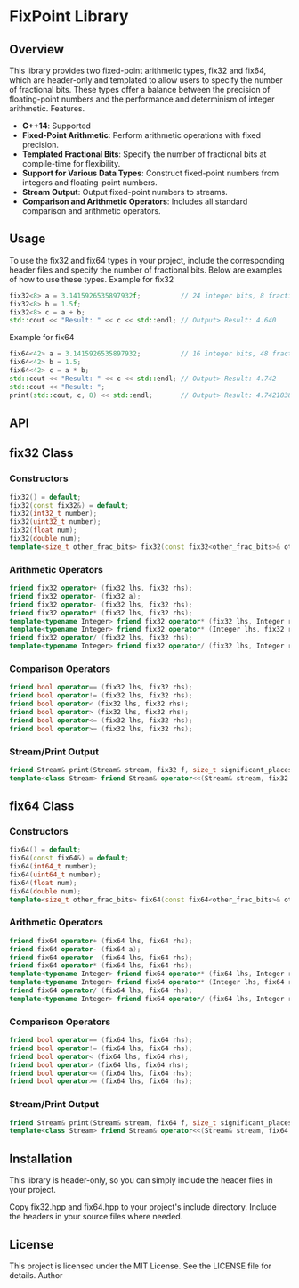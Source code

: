 FixPoint Library
===

## Overview

This library provides two fixed-point arithmetic types, fix32 and fix64, which are header-only and templated to allow users to specify the number of fractional bits. These types offer a balance between the precision of floating-point numbers and the performance and determinism of integer arithmetic.
Features.

* **C++14**: Supported
* **Fixed-Point Arithmetic**: Perform arithmetic operations with fixed precision.
* **Templated Fractional Bits**: Specify the number of fractional bits at compile-time for flexibility.
* **Support for Various Data Types**: Construct fixed-point numbers from integers and floating-point numbers.
* **Stream Output**: Output fixed-point numbers to streams.
* **Comparison and Arithmetic Operators**: Includes all standard comparison and arithmetic operators.

## Usage

To use the fix32 and fix64 types in your project, include the corresponding header files and specify the number of fractional bits. Below are examples of how to use these types.
Example for fix32

```cpp
fix32<8> a = 3.1415926535897932f;          // 24 integer bits, 8 fractional bits
fix32<8> b = 1.5f;
fix32<8> c = a + b;
std::cout << "Result: " << c << std::endl; // Output> Result: 4.640
```

Example for fix64

```cpp
fix64<42> a = 3.1415926535897932;          // 16 integer bits, 48 fractional bits 
fix64<42> b = 1.5;
fix64<42> c = a * b;
std::cout << "Result: " << c << std::endl; // Output> Result: 4.742 
std::cout << "Result: "; 
print(std::cout, c, 8) << std::endl;       // Output> Result: 4.74218380
```

## API

## fix32 Class

### Constructors
```CPP
fix32() = default;
fix32(const fix32&) = default;
fix32(int32_t number);
fix32(uint32_t number);
fix32(float num);
fix32(double num);
template<size_t other_frac_bits> fix32(const fix32<other_frac_bits>& other);
```
### Arithmetic Operators
```CPP
friend fix32 operator+ (fix32 lhs, fix32 rhs);
friend fix32 operator- (fix32 a);
friend fix32 operator- (fix32 lhs, fix32 rhs);
friend fix32 operator* (fix32 lhs, fix32 rhs);
template<typename Integer> friend fix32 operator* (fix32 lhs, Integer rhs);
template<typename Integer> friend fix32 operator* (Integer lhs, fix32 rhs);
friend fix32 operator/ (fix32 lhs, fix32 rhs);
template<typename Integer> friend fix32 operator/ (fix32 lhs, Integer rhs);
```
### Comparison Operators
```CPP
friend bool operator== (fix32 lhs, fix32 rhs);
friend bool operator!= (fix32 lhs, fix32 rhs);
friend bool operator< (fix32 lhs, fix32 rhs);
friend bool operator> (fix32 lhs, fix32 rhs);
friend bool operator<= (fix32 lhs, fix32 rhs);
friend bool operator>= (fix32 lhs, fix32 rhs);
```
### Stream/Print Output
```CPP
friend Stream& print(Stream& stream, fix32 f, size_t significant_places_after_comma=3);
template<class Stream> friend Stream& operator<<(Stream& stream, fix32 f);
```
## fix64 Class

### Constructors
```CPP
fix64() = default;
fix64(const fix64&) = default;
fix64(int64_t number);
fix64(uint64_t number);
fix64(float num);
fix64(double num);
template<size_t other_frac_bits> fix64(const fix64<other_frac_bits>& other);
```
### Arithmetic Operators
```CPP
friend fix64 operator+ (fix64 lhs, fix64 rhs);
friend fix64 operator- (fix64 a);
friend fix64 operator- (fix64 lhs, fix64 rhs);
friend fix64 operator* (fix64 lhs, fix64 rhs);
template<typename Integer> friend fix64 operator* (fix64 lhs, Integer rhs);
template<typename Integer> friend fix64 operator* (Integer lhs, fix64 rhs);
friend fix64 operator/ (fix64 lhs, fix64 rhs);
template<typename Integer> friend fix64 operator/ (fix64 lhs, Integer rhs);
```
### Comparison Operators
```CPP
friend bool operator== (fix64 lhs, fix64 rhs);
friend bool operator!= (fix64 lhs, fix64 rhs);
friend bool operator< (fix64 lhs, fix64 rhs);
friend bool operator> (fix64 lhs, fix64 rhs);
friend bool operator<= (fix64 lhs, fix64 rhs);
friend bool operator>= (fix64 lhs, fix64 rhs);
```
### Stream/Print Output
```CPP
friend Stream& print(Stream& stream, fix64 f, size_t significant_places_after_comma=3);
template<class Stream> friend Stream& operator<<(Stream& stream, fix64 f);
```
## Installation

This library is header-only, so you can simply include the header files in your project.

Copy fix32.hpp and fix64.hpp to your project's include directory.
Include the headers in your source files where needed.

## License

This project is licensed under the MIT License. See the LICENSE file for details.
Author
